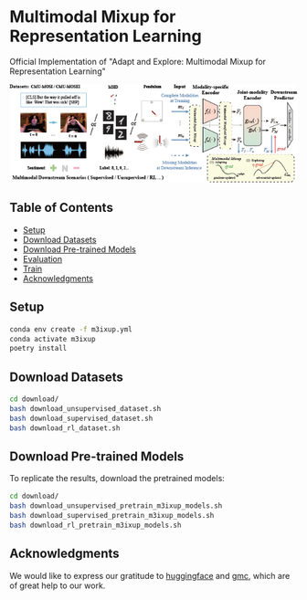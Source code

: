# Multimodal Mixup for Representation Learning

Official Implementation of "Adapt and Explore: Multimodal Mixup for Representation Learning"

![Overview](docs/Figure1_Overview.png)

## Table of Contents
- [Setup](#setup)
- [Download Datasets](#download-datasets)
- [Download Pre-trained Models](#download-pre-trained-models)
- [Evaluation](#evaluation)
- [Train](#train)
- [Acknowledgments](#acknowledgments)

## Setup
```bash
conda env create -f m3ixup.yml
conda activate m3ixup
poetry install
```

## Download Datasets
```bash
cd download/
bash download_unsupervised_dataset.sh
bash download_supervised_dataset.sh
bash download_rl_dataset.sh
```

## Download Pre-trained Models
To replicate the results, download the pretrained models:
```bash
cd download/
bash download_unsupervised_pretrain_m3ixup_models.sh
bash download_supervised_pretrain_m3ixup_models.sh
bash download_rl_pretrain_m3ixup_models.sh
```

<!--

## Experiments
This repository contains the code to replicate the experiments presented in the [paper](https://arxiv.org/abs/2202.03390) within the `gmc_code` folder. In every experiment, please set up the corresponding local machine path in `ingredients/machine_ingredients.py` file by copying the output of `pwd` to the ingredient file (e.g. for the unsupervised experiment):
```bash
cd unsupervised/
pwd

# Edit unsupervised/ingredients/machine_ingredients.py
@machine_ingredient.config
def machine_config():
    m_path = "copy-output-of-pwd-here"
```


### 1) Unsupervised Learning (MHD)

#### - Train Model

```bash
echo "** Train GMC"
python main_unsupervised.py -f with experiment.stage="train_model" 

echo "** Train classifier"
python main_unsupervised.py -f with experiment.stage="train_downstream_classfier"
```

#### - Evaluate/Replicate Results

```bash
echo "** Evaluate GMC - Classification"
python main_unsupervised.py -f with experiment.evaluation_mods=[0,1,2,3] experiment.stage="evaluate_downstream_classifier"

echo "** Evaluate GMC - DCA"
python main_unsupervised.py -f with experiment.stage="evaluate_dca"
```

- To evaluate with partial observations, select between `[0], [1], [2], [3]` in `experiment.evaluation_mods`;
- The DCA results are saved in the `evaluation/gmc_mhd/log_0/results_dca_evaluation/` folder. For example, geometric alignement of complete and image representations are given in the `joint_m1/DCA_results_version0.log` file.


### 2) Supervised Learning (CMU-MOSI/CMU-MOSEI)

#### - Train Model

```bash
echo "** Train representation model"
python main_supervised.py -f with experiment.scenario="mosei" experiment.stage="train_model" 
```

#### - Evaluate/Replicate Results

```bash
echo "** Evaluate GMC - Classification"
python main_supervised.py -f with experiment.scenario="mosei" experiment.evaluation_mods=[0,1,2] experiment.stage="evaluate_downstream_classifier"

echo "** Evaluate GMC - DCA"
python main_supervised.py -f with experiment.scenario="mosei" experiment.stage="evaluate_dca"
```

- You can use CMU-MOSI dataset for both training and evaluation by setting `experiment.scenario="mosi"`;
- To evaluate with partial observations, select between `[0], [1], [2]` in `experiment.evaluation_mods`;
- The DCA results are saved in the `evaluation/gmc_mosei/log_0/results_dca_evaluation/` folder. For example, geometric alignement of complete and text representations are given in the `joint_m1/DCA_results_version0.log` file.


### 3) Reinforcement Learning (Multimodal Atari Games)

#### - Train Model

```bash
echo "** Train representation model"
python main_rl.py -f with experiment.stage="train_model" 

echo "** Train controller"
python main_rl.py -f with experiment.stage="train_downstream_controller" 
```

#### - Evaluate/Replicate Results

```bash
echo "** Evaluate GMC - RL Performance"
python main_rl.py -f with experiment.evaluation_mods=[0,1] experiment.stage="evaluate_downstream_controller"

echo "** Evaluate GMC - DCA"
python main_rl.py -f with experiment.stage="evaluate_dca"
```

- To evaluate with partial observations, select between `[0], [1]` in `experiment.evaluation_mods`;
- The DCA results are saved in the `evaluation/gmc_pendulum/log_0/results_dca_evaluation/` folder. For example, geometric alignement of complete and text representations are given in the `joint_m1/DCA_results_version0.log` file.

-->

## Acknowledgments
We would like to express our gratitude to [huggingface](https://huggingface.co/) and [gmc](https://github.com/miguelsvasco/gmc), which are of great help to our work.

